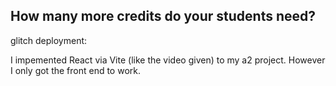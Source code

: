 ## How many more credits do your students need?

glitch deployment:

I impemented React via Vite (like the video given) to my a2 project. However I only got the front end to work. 

